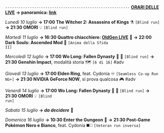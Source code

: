 <code>--------------------------------------------------------</code>
<b><u>ORARI DELLE LIVE</u></b>
<b>→ panoramica: <a href="https://trello.com/b/iKwdSGf3/sabaku">link</a></b>

<i>Lunedì 10 luglio</i>
<b>→ 17:00 The Witcher 2: Assassins of Kings</b> ⚗️ <code>[Blind run]</code>
<b>→ 21:30 OMORI</b> 💡 <code>[Blind run]</code>

<i>Martedì 11 luglio</i>
<b>→ 16:30 Quattro chiacchiere: <a href="https://www.twitch.tv/oldgenproject">OldGen LIVE</a></b> 💬
<b>→ 22:00 Dark Souls: Ascended Mod</b> 🔮 <code>[Anima della Sfida II]</code>

<i>Mercoledì 12 luglio</i>
<b>→ 17:00 Wo Long: Fallen Dynasty</b> 🥠 🐉 <code>[Blind run]</code>
<b>→ 21:30 Genshin Impact</b>, modalità storia 🗺️ <code>[6 di 16]</code> #adv

<i>Giovedì 13 luglio</i> 
<b>→ 17:00 Elden Ring</b>, feat. Cydonia ♾ <code>[Seamless Co-op Run NG+]</code>
<b>→ 21:30 NVIDIA GeForce NOW</b>, si prova qualcosa 🎮 #adv

<i>Venerdì 14 luglio</i>
<b>→ 17:00 Wo Long: Fallen Dynasty</b> 🥠 🐉 <code>[Blind run]</code>
<b>→ 21:30 OMORI</b> 💡 <code>[Blind run]</code>

<i>Sabato 15 luglio</i>
<b>→ <i>da decidere</i></b> 🤔

<i>Domenica 16 luglio</i>
<b>→ 10:30 Enter the Gungeon</b> 🔫
<b>→ 21:30 Post-Game Pokémon Nero e Bianco</b>, feat. Cydonia ◼️◻️ <code>[Veteran run inversa]</code>
